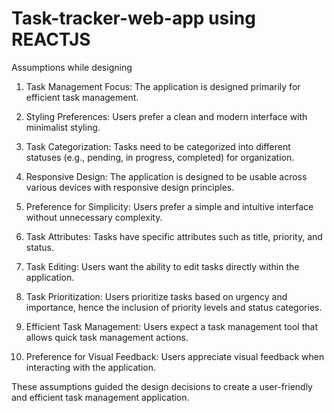﻿# Task-tracker-web-app using REACTJS

Assumptions while designing
1. Task Management Focus: The application is designed primarily for efficient task management.

2. Styling Preferences: Users prefer a clean and modern interface with minimalist styling.

3. Task Categorization: Tasks need to be categorized into different statuses (e.g., pending, in progress, completed) for organization.

4. Responsive Design: The application is designed to be usable across various devices with responsive design principles.

5. Preference for Simplicity: Users prefer a simple and intuitive interface without unnecessary complexity.

6. Task Attributes: Tasks have specific attributes such as title, priority, and status.

7. Task Editing: Users want the ability to edit tasks directly within the application.

8. Task Prioritization: Users prioritize tasks based on urgency and importance, hence the inclusion of priority levels and status categories.

9. Efficient Task Management: Users expect a task management tool that allows quick task management actions.

10. Preference for Visual Feedback: Users appreciate visual feedback when interacting with the application.

These assumptions guided the design decisions to create a user-friendly and efficient task management application.
 
